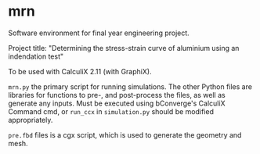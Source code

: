# mrn
Software environment for final year engineering project.

Project title: "Determining the stress-strain curve of aluminium using an indendation test"

To be used with CalculiX 2.11 (with GraphiX).


```mrn.py``` the primary script for running simulations. The other Python files are libraries for functions to pre-, and post-process the files, as well as generate any inputs. Must be executed using bConverge's CalculiX Command cmd, or ```run_ccx``` in ```simulation.py``` should be modified appropriately.

```pre.fbd``` files is a cgx script, which is used to generate the geometry and mesh.